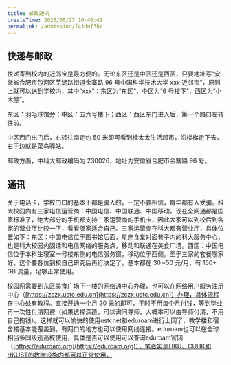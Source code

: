 ```yaml
---
title: 邮政通讯
createTime: 2025/05/27 10:40:42
permalink: /admission/f43dof3h/
---
```


## 快递与邮政

快递寄到校内的近邻宝是最方便的。无论东区还是中区还是西区，只要地址写“安徽省合肥市包河区芜湖路街道金寨路 96 号中国科学技术大学 xxx 近邻宝”，原则上就可以送到学校内，其中“xxx”：东区为“东区”，中区为“6 号楼下”，西区为“小木屋”。&#x20;

东区：羽毛球馆旁；中区：五六号楼下；西区：西区东门进入后，第一个路口左转往前。

中区西门出门后，右转往南走约 50 米即可看到桂太太生活超市，沿楼梯走下去，右手边就是菜鸟驿站。

&#x20;邮政方面，中科大邮政编码为 230026，地址为安徽省合肥市金寨路 96 号。

## 通讯

关于电话卡，学校门口的基本上都是骗人的，一定不要相信，每年都有人受骗。科大校园内有三家电信运营商：中国电信、中国联通、中国移动。现在全网通都是国家标准了，绝大部分的手机都支持三家运营商的手机卡，因此大家可以到校后到各家的营业厅比较一下，看看哪家适合自己。三家运营商在科大都有营业厅，具体位置如下：东区：中国电信位于图书馆后面，星座食堂对面巷子内的科大服务中心，也是科大校园内固话和电信网络的服务点，移动和联通在美食广场。西区：中国电信位于本科生寝室一号楼东侧的电信服务窗，移动位于西侧。至于三家的套餐哪家好，这个要各位到校自己研究后再行决定了，基本都在 30∼50 元/月，有 150+ GB 流量，足够正常使用。

校园网需要到东区美食广场下一楼的网络通中心办理，也可以在网络用户服务注册中心（[https://zczx.ustc.edu.cn](https://zczx.ustc.edu.cn)）办理，具体流程在中心处有教程。直接开通一个月 20 元的即可，平时不用每个月付钱，等到毕业再一次性付清网费（如果选择深造，可以询问导师，大概率可以由导师付清，不用自己掏钱）。这样就可以愉快的使用ustcnet和eduroam进行上网了，教学楼和宿舍楼基本能覆盖到。有网口的地方也可以使用网线连接。eduroam也可以在全球相当多同级别高校使用，具体是否可以使用可以查询eduroam官网（[https://eduroam.org](https://eduroam.org)），笔者实测HKU、CUHK和HKUST的教学设施内都可以正常使用。
